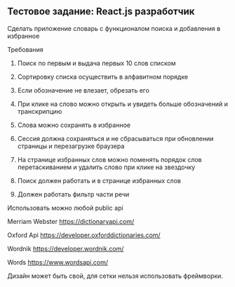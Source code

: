 

## Тестовое задание: React.js разработчик
Сделать приложение словарь с функционалом поиска и добавления в избранное

Требования
1. Поиск по первым и выдача первых 10 слов списком

2. Сортировку списка осуществить в алфавитном порядке

3. Если обозначение не влезает, обрезать его

3. При клике на слово можно открыть и увидеть больше обозначений и транскрипцию

4. Слова можно сохранять в избранное

5. Сессия должна сохраняться и не сбрасываться при обновлении страницы и перезагрузке браузера

6. На странице избранных слов можно поменять порядок слов перетаскиванием и удалить слово при клике на
звездочку

7. Поиск должен работать и в странице избранных слов

8. Должен работать фильтр части речи

Использовать можно любой public api  

Merriam Webster https://dictionaryapi.com/

Oxford Api https://developer.oxforddictionaries.com/

Wordnik https://developer.wordnik.com/

Words https://www.wordsapi.com/

Дизайн может быть свой, для сетки нельзя использовать фреймворки.
